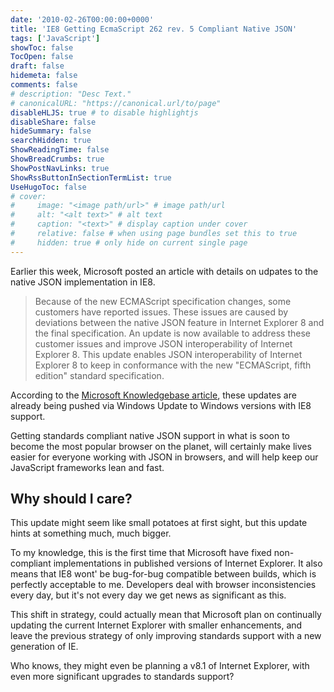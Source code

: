 ```yaml
---
date: '2010-02-26T00:00:00+0000'
title: 'IE8 Getting EcmaScript 262 rev. 5 Compliant Native JSON'
tags: ['JavaScript']
showToc: false
TocOpen: false
draft: false
hidemeta: false
comments: false
# description: "Desc Text."
# canonicalURL: "https://canonical.url/to/page"
disableHLJS: true # to disable highlightjs
disableShare: false
hideSummary: false
searchHidden: true
ShowReadingTime: false
ShowBreadCrumbs: true
ShowPostNavLinks: true
ShowRssButtonInSectionTermList: true
UseHugoToc: false
# cover:
#     image: "<image path/url>" # image path/url
#     alt: "<alt text>" # alt text
#     caption: "<text>" # display caption under cover
#     relative: false # when using page bundles set this to true
#     hidden: true # only hide on current single page
---
```


Earlier this week, Microsoft posted an article with details on udpates to the native JSON implementation in IE8.

> Because of the new ECMAScript specification changes, some customers have reported issues. These issues are caused by deviations between the native JSON feature in Internet Explorer 8 and the final specification. An update is now available to address these customer issues and improve JSON interoperability of Internet Explorer 8. This update enables JSON interoperability of Internet Explorer 8 to keep in conformance with the new "ECMAScript, fifth edition" standard specification.

According to the [Microsoft Knowledgebase article](http://support.microsoft.com/kb/976662), these updates are already being pushed via Windows Update to Windows versions with IE8 support.

Getting standards compliant native JSON support in what is soon to become the most popular browser on the planet, will certainly make lives easier for everyone working with JSON in browsers, and will help keep our JavaScript frameworks lean and fast.

## Why should I care?

This update might seem like small potatoes at first sight, but this update hints at something much, much bigger.

To my knowledge, this is the first time that Microsoft have fixed non-compliant implementations in published versions of Internet Explorer. It also means that IE8 wont' be bug-for-bug compatible between builds, which is perfectly acceptable to me. Developers deal with browser inconsistencies every day, but it's not every day we get news as significant as this.

This shift in strategy, could actually mean that Microsoft plan on continually updating the current Internet Explorer with smaller enhancements, and leave the previous strategy of only improving standards support with a new generation of IE.

Who knows, they might even be planning a v8.1 of Internet Explorer, with even more significant upgrades to standards support?
